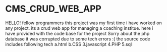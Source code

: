 # CMS_CRUD_WEB_APP
HELLO! fellow programmers this project was my first time i have worked on any project.
its a crud web app for managing a coaching institue.
here i have provided with the code base for the project
Sorry about the php database it was corrupted due to some tech errors :(
the source code includes following tech
a.html
b.CSS
3.javascript
4.PHP
5.sql

